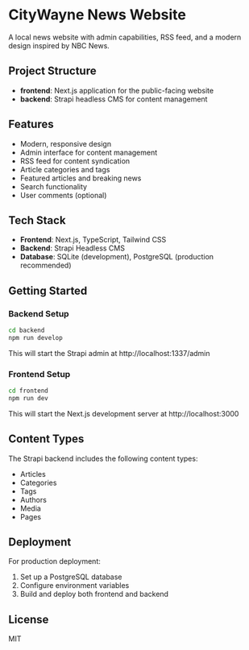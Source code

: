 # CityWayne News Website

A local news website with admin capabilities, RSS feed, and a modern design inspired by NBC News.

## Project Structure

- **frontend**: Next.js application for the public-facing website
- **backend**: Strapi headless CMS for content management

## Features

- Modern, responsive design
- Admin interface for content management
- RSS feed for content syndication
- Article categories and tags
- Featured articles and breaking news
- Search functionality
- User comments (optional)

## Tech Stack

- **Frontend**: Next.js, TypeScript, Tailwind CSS
- **Backend**: Strapi Headless CMS
- **Database**: SQLite (development), PostgreSQL (production recommended)

## Getting Started

### Backend Setup

```bash
cd backend
npm run develop
```

This will start the Strapi admin at http://localhost:1337/admin

### Frontend Setup

```bash
cd frontend
npm run dev
```

This will start the Next.js development server at http://localhost:3000

## Content Types

The Strapi backend includes the following content types:

- Articles
- Categories
- Tags
- Authors
- Media
- Pages

## Deployment

For production deployment:

1. Set up a PostgreSQL database
2. Configure environment variables
3. Build and deploy both frontend and backend

## License

MIT 
